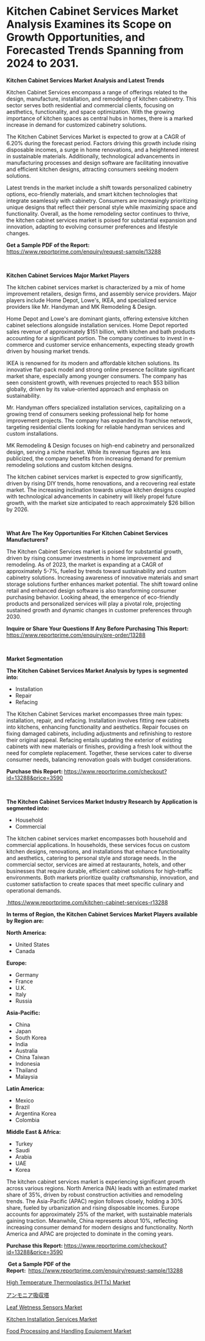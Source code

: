 <p><h1>Kitchen Cabinet Services Market Analysis Examines its Scope on Growth Opportunities, and Forecasted Trends Spanning from 2024 to 2031.</h1></p><p><strong>Kitchen Cabinet Services Market Analysis and Latest Trends</strong></p>
<p><p>Kitchen Cabinet Services encompass a range of offerings related to the design, manufacture, installation, and remodeling of kitchen cabinetry. This sector serves both residential and commercial clients, focusing on aesthetics, functionality, and space optimization. With the growing importance of kitchen spaces as central hubs in homes, there is a marked increase in demand for customized cabinetry solutions.</p><p>The Kitchen Cabinet Services Market is expected to grow at a CAGR of 6.20% during the forecast period. Factors driving this growth include rising disposable incomes, a surge in home renovations, and a heightened interest in sustainable materials. Additionally, technological advancements in manufacturing processes and design software are facilitating innovative and efficient kitchen designs, attracting consumers seeking modern solutions.</p><p>Latest trends in the market include a shift towards personalized cabinetry options, eco-friendly materials, and smart kitchen technologies that integrate seamlessly with cabinetry. Consumers are increasingly prioritizing unique designs that reflect their personal style while maximizing space and functionality. Overall, as the home remodeling sector continues to thrive, the kitchen cabinet services market is poised for substantial expansion and innovation, adapting to evolving consumer preferences and lifestyle changes.</p></p>
<p><strong>Get a Sample PDF of the Report:&nbsp;</strong> <a href="https://www.reportprime.com/enquiry/request-sample/13288">https://www.reportprime.com/enquiry/request-sample/13288</a></p>
<p>&nbsp;</p>
<p><strong>Kitchen Cabinet Services Major Market Players</strong></p>
<p><p>The kitchen cabinet services market is characterized by a mix of home improvement retailers, design firms, and assembly service providers. Major players include Home Depot, Lowe's, IKEA, and specialized service providers like Mr. Handyman and MK Remodeling & Design.</p><p>Home Depot and Lowe's are dominant giants, offering extensive kitchen cabinet selections alongside installation services. Home Depot reported sales revenue of approximately $151 billion, with kitchen and bath products accounting for a significant portion. The company continues to invest in e-commerce and customer service enhancements, expecting steady growth driven by housing market trends.</p><p>IKEA is renowned for its modern and affordable kitchen solutions. Its innovative flat-pack model and strong online presence facilitate significant market share, especially among younger consumers. The company has seen consistent growth, with revenues projected to reach $53 billion globally, driven by its value-oriented approach and emphasis on sustainability.</p><p>Mr. Handyman offers specialized installation services, capitalizing on a growing trend of consumers seeking professional help for home improvement projects. The company has expanded its franchise network, targeting residential clients looking for reliable handyman services and custom installations.</p><p>MK Remodeling & Design focuses on high-end cabinetry and personalized design, serving a niche market. While its revenue figures are less publicized, the company benefits from increasing demand for premium remodeling solutions and custom kitchen designs.</p><p>The kitchen cabinet services market is expected to grow significantly, driven by rising DIY trends, home renovations, and a recovering real estate market. The increasing inclination towards unique kitchen designs coupled with technological advancements in cabinetry will likely propel future growth, with the market size anticipated to reach approximately $26 billion by 2026.</p></p>
<p>&nbsp;</p>
<p><strong>What Are The Key Opportunities For Kitchen Cabinet Services Manufacturers?</strong></p>
<p><p>The Kitchen Cabinet Services market is poised for substantial growth, driven by rising consumer investments in home improvement and remodeling. As of 2023, the market is expanding at a CAGR of approximately 5-7%, fueled by trends toward sustainability and custom cabinetry solutions. Increasing awareness of innovative materials and smart storage solutions further enhances market potential. The shift toward online retail and enhanced design software is also transforming consumer purchasing behavior. Looking ahead, the emergence of eco-friendly products and personalized services will play a pivotal role, projecting sustained growth and dynamic changes in customer preferences through 2030.</p></p>
<p><strong>Inquire or Share Your Questions If Any Before Purchasing This Report:</strong> <a href="https://www.reportprime.com/enquiry/pre-order/13288">https://www.reportprime.com/enquiry/pre-order/13288</a></p>
<p>&nbsp;</p>
<p><strong>Market Segmentation</strong></p>
<p><strong>The Kitchen Cabinet Services Market Analysis by types is segmented into:</strong></p>
<p><ul><li>Installation</li><li>Repair</li><li>Refacing</li></ul></p>
<p><p>The Kitchen Cabinet Services market encompasses three main types: installation, repair, and refacing. Installation involves fitting new cabinets into kitchens, enhancing functionality and aesthetics. Repair focuses on fixing damaged cabinets, including adjustments and refinishing to restore their original appeal. Refacing entails updating the exterior of existing cabinets with new materials or finishes, providing a fresh look without the need for complete replacement. Together, these services cater to diverse consumer needs, balancing renovation goals with budget considerations.</p></p>
<p><strong>Purchase this Report:&nbsp;</strong><a href="https://www.reportprime.com/checkout?id=13288&price=3590">https://www.reportprime.com/checkout?id=13288&price=3590</a></p>
<p>&nbsp;</p>
<p><strong>The Kitchen Cabinet Services Market Industry Research by Application is segmented into:</strong></p>
<p><ul><li>Household</li><li>Commercial</li></ul></p>
<p><p>The kitchen cabinet services market encompasses both household and commercial applications. In households, these services focus on custom kitchen designs, renovations, and installations that enhance functionality and aesthetics, catering to personal style and storage needs. In the commercial sector, services are aimed at restaurants, hotels, and other businesses that require durable, efficient cabinet solutions for high-traffic environments. Both markets prioritize quality craftsmanship, innovation, and customer satisfaction to create spaces that meet specific culinary and operational demands.</p></p>
<p><a href="https://www.reportprime.com/kitchen-cabinet-services-r13288">&nbsp;https://www.reportprime.com/kitchen-cabinet-services-r13288</a></p>
<p><strong>In terms of Region, the Kitchen Cabinet Services Market Players available by Region are:</strong></p>
<p>
    <p> <strong> North America: </strong>
        <ul>
            <li>United States</li>
            <li>Canada</li>
        </ul>
        </p> 
    <p> <strong> Europe: </strong>
        <ul>
            <li>Germany</li>
            <li>France</li>
            <li>U.K.</li>
            <li>Italy</li>
            <li>Russia</li>
        </ul>
        </p> 
    <p> <strong> Asia-Pacific: </strong>
        <ul>
            <li>China</li>
            <li>Japan</li>
            <li>South Korea</li>
            <li>India</li>
            <li>Australia</li>
            <li>China Taiwan</li>
            <li>Indonesia</li>
            <li>Thailand</li>
            <li>Malaysia</li>
        </ul>
        </p> 
    <p> <strong> Latin America: </strong>
        <ul>
            <li>Mexico</li>
            <li>Brazil</li>
            <li>Argentina Korea</li>
            <li>Colombia</li>
        </ul>
        </p> 
    <p> <strong> Middle East & Africa: </strong>
        <ul>
            <li>Turkey</li>
            <li>Saudi</li>
            <li>Arabia</li>
            <li>UAE</li>
            <li>Korea</li>
        </ul>
    </p>
    </p>
<p><p>The kitchen cabinet services market is experiencing significant growth across various regions. North America (NA) leads with an estimated market share of 35%, driven by robust construction activities and remodeling trends. The Asia-Pacific (APAC) region follows closely, holding a 30% share, fueled by urbanization and rising disposable incomes. Europe accounts for approximately 25% of the market, with sustainable materials gaining traction. Meanwhile, China represents about 10%, reflecting increasing consumer demand for modern designs and functionality. North America and APAC are projected to dominate in the coming years.</p></p>
<p><strong>Purchase this Report: </strong><a href="https://www.reportprime.com/checkout?id=13288&price=3590">https://www.reportprime.com/checkout?id=13288&price=3590</a></p>
<p>&nbsp;<strong>Get a Sample PDF of the Report:&nbsp;&nbsp;</strong><a href="https://www.reportprime.com/enquiry/request-sample/13288">https://www.reportprime.com/enquiry/request-sample/13288</a></p>
<p><strong></strong></p>
<p><p><a href="https://medium.com/@jeniw10236654655/the-high-temperature-thermoplastics-htts-market-prioritizes-cost-control-and-efficiency-df6f8712ed45">High Temperature Thermoplastics (HTTs) Market</a></p><p><a href="https://medium.com/@jolyongue8huy/ammonia-absorption-tower-market-%E3%81%AF-%E3%82%B3%E3%82%B9%E3%83%88%E7%AE%A1%E7%90%86%E3%81%A8%E5%8A%B9%E7%8E%87%E5%90%91%E4%B8%8A%E3%82%92%E5%84%AA%E5%85%88%E3%81%97%E3%81%BE%E3%81%99-%E3%81%95%E3%82%89%E3%81%AB-%E5%A0%B1%E5%91%8A%E6%9B%B8%E3%81%AF%E5%B8%82%E5%A0%B4%E3%81%AE%E9%9C%80%E8%A6%81%E9%9D%A2%E3%81%A8%E4%BE%9B%E7%B5%A6%E9%9D%A2%E3%81%AE%E4%B8%A1%E6%96%B9%E3%82%92%E3%82%AB%E3%83%90%E3%83%BC%E3%81%97%E3%81%A6%E3%81%84%E3%81%BE%E3%81%99-ammonia-050bad6ee496">アンモニア吸収塔</a></p><p><a href="https://issuu.com/reportprime-2/docs/leaf-wetness-sensors-market-size-20_0a80e52d39db67">Leaf Wetness Sensors Market</a></p><p><a href="https://github.com/WayneHopkins413/Market-Research-Report-List-1/blob/main/kitchen-installation-services-market.md">Kitchen Installation Services Market</a></p><p><a href="https://www.linkedin.com/pulse/future-trends-global-food-processing-handling-equipment-c1bsc?trackingId=9l8RkIptRHGGoTeICh1mmw%3D%3D">Food Processing and Handling Equipment Market</a></p></p>